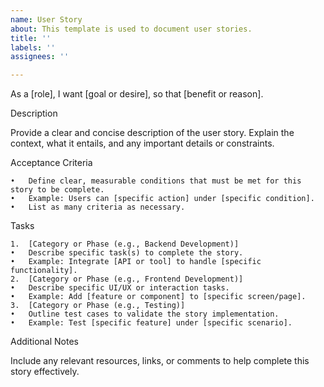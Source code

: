```yaml
---
name: User Story
about: This template is used to document user stories.
title: ''
labels: ''
assignees: ''

---
```


As a [role],
I want [goal or desire],
so that [benefit or reason].

Description

Provide a clear and concise description of the user story. Explain the context, what it entails, and any important details or constraints.

Acceptance Criteria

	•	Define clear, measurable conditions that must be met for this story to be complete.
	•	Example: Users can [specific action] under [specific condition].
	•	List as many criteria as necessary.

Tasks

	1.	[Category or Phase (e.g., Backend Development)]
	•	Describe specific task(s) to complete the story.
	•	Example: Integrate [API or tool] to handle [specific functionality].
	2.	[Category or Phase (e.g., Frontend Development)]
	•	Describe specific UI/UX or interaction tasks.
	•	Example: Add [feature or component] to [specific screen/page].
	3.	[Category or Phase (e.g., Testing)]
	•	Outline test cases to validate the story implementation.
	•	Example: Test [specific feature] under [specific scenario].

Additional Notes

Include any relevant resources, links, or comments to help complete this story effectively.

